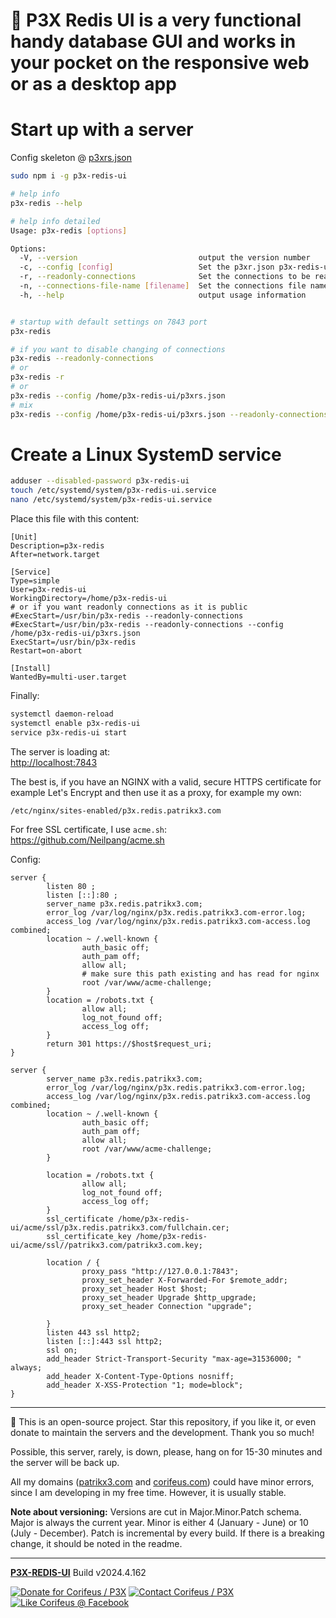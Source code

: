 [//]: #@corifeus-header

# 📡 P3X Redis UI is a very functional handy database GUI and works in your pocket on the responsive web or as a desktop app

                        
[//]: #@corifeus-header:end


# Start up with a server

Config skeleton @ [p3xrs.json](../../p3xrs.json)


```bash
sudo npm i -g p3x-redis-ui

# help info
p3x-redis --help

# help info detailed
Usage: p3x-redis [options]

Options:
  -V, --version                           output the version number
  -c, --config [config]                   Set the p3xr.json p3x-redis-ui-server configuration, see more help in https://github.com/patrikx3/redis-ui-server
  -r, --readonly-connections              Set the connections to be readonly, no adding, saving or delete a connection
  -n, --connections-file-name [filename]  Set the connections file name, overrides default .p3xrs-conns.json
  -h, --help                              output usage information


# startup with default settings on 7843 port
p3x-redis 

# if you want to disable changing of connections
p3x-redis --readonly-connections
# or
p3x-redis -r
# or
p3x-redis --config /home/p3x-redis-ui/p3xrs.json
# mix
p3x-redis --config /home/p3x-redis-ui/p3xrs.json --readonly-connections
```

# Create a Linux SystemD service
```bash
adduser --disabled-password p3x-redis-ui
touch /etc/systemd/system/p3x-redis-ui.service
nano /etc/systemd/system/p3x-redis-ui.service
```

Place this file with this content:
```text
[Unit]
Description=p3x-redis
After=network.target

[Service]
Type=simple
User=p3x-redis-ui
WorkingDirectory=/home/p3x-redis-ui
# or if you want readonly connections as it is public
#ExecStart=/usr/bin/p3x-redis --readonly-connections
#ExecStart=/usr/bin/p3x-redis --readonly-connections --config /home/p3x-redis-ui/p3xrs.json
ExecStart=/usr/bin/p3x-redis
Restart=on-abort

[Install]
WantedBy=multi-user.target
``` 

Finally:
```bash
systemctl daemon-reload
systemctl enable p3x-redis-ui
service p3x-redis-ui start
```

The server is loading at:  
[http://localhost:7843](http://localhost:7843)

The best is, if you have an NGINX with a valid, secure HTTPS certificate for example Let's Encrypt and then use it as a proxy, for example my own:
```text
/etc/nginx/sites-enabled/p3x.redis.patrikx3.com
```

For free SSL certificate, I use `acme.sh`:  
https://github.com/Neilpang/acme.sh  

Config:  
```text
server {
        listen 80 ;
        listen [::]:80 ;        
        server_name p3x.redis.patrikx3.com;        
        error_log /var/log/nginx/p3x.redis.patrikx3.com-error.log;
        access_log /var/log/nginx/p3x.redis.patrikx3.com-access.log combined;
        location ~ /.well-known {        
                auth_basic off;
                auth_pam off;
                allow all;
                # make sure this path existing and has read for nginx
                root /var/www/acme-challenge;
        }      
        location = /robots.txt {
                allow all;
                log_not_found off;
                access_log off;
        }
        return 301 https://$host$request_uri;
}

server {
        server_name p3x.redis.patrikx3.com;        
        error_log /var/log/nginx/p3x.redis.patrikx3.com-error.log;
        access_log /var/log/nginx/p3x.redis.patrikx3.com-access.log combined;
        location ~ /.well-known {        
                auth_basic off;
                auth_pam off;
                allow all;
                root /var/www/acme-challenge;
        }
        
        location = /robots.txt {       
                allow all;
                log_not_found off;
                access_log off;
        }        
        ssl_certificate /home/p3x-redis-ui/acme/ssl/p3x.redis.patrikx3.com/fullchain.cer;
        ssl_certificate_key /home/p3x-redis-ui/acme/ssl//patrikx3.com/patrikx3.com.key;

        location / {
                proxy_pass "http://127.0.0.1:7843";
                proxy_set_header X-Forwarded-For $remote_addr;
                proxy_set_header Host $host;
                proxy_set_header Upgrade $http_upgrade;
                proxy_set_header Connection "upgrade";

        }
        listen 443 ssl http2;
        listen [::]:443 ssl http2;
        ssl on;
        add_header Strict-Transport-Security "max-age=31536000; " always;
        add_header X-Content-Type-Options nosniff;
        add_header X-XSS-Protection "1; mode=block";
}
```



[//]: #@corifeus-footer

---

🙏 This is an open-source project. Star this repository, if you like it, or even donate to maintain the servers and the development. Thank you so much!

Possible, this server, rarely, is down, please, hang on for 15-30 minutes and the server will be back up.

All my domains ([patrikx3.com](https://patrikx3.com) and [corifeus.com](https://corifeus.com)) could have minor errors, since I am developing in my free time. However, it is usually stable.

**Note about versioning:** Versions are cut in Major.Minor.Patch schema. Major is always the current year. Minor is either 4 (January - June) or 10 (July - December). Patch is incremental by every build. If there is a breaking change, it should be noted in the readme.


---

[**P3X-REDIS-UI**](https://corifeus.com/redis-ui) Build v2024.4.162

[![Donate for Corifeus / P3X](https://img.shields.io/badge/Donate-Corifeus-003087.svg)](https://www.paypal.com/cgi-bin/webscr?cmd=_s-xclick&hosted_button_id=QZVM4V6HVZJW6)  [![Contact Corifeus / P3X](https://img.shields.io/badge/Contact-P3X-ff9900.svg)](https://www.patrikx3.com/en/front/contact) [![Like Corifeus @ Facebook](https://img.shields.io/badge/LIKE-Corifeus-3b5998.svg)](https://www.facebook.com/corifeus.software)






[//]: #@corifeus-footer:end
